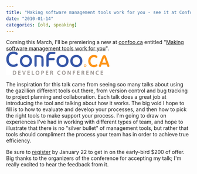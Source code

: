 ```yaml
---
title: "Making software management tools work for you - see it at Confoo.ca"
date: "2010-01-14"
categories: [old, speaking]
---
```


Coming this March, I'll be premiering a new at [confoo.ca](http://www.confoo.ca) entitled "[Making software management tools work for you](http://www.confoo.ca/en/2010/session/making-software-management-tools-work-for-you)".![](/images/logo_confoo.gif "Confoo.ca logo")

The inspiration for this talk came from seeing soo many talks about using the gazillion different tools out there, from version control and bug tracking to project planning and collaboration. Each talk does a great job at introducing the tool and talking about how it works. The big void I hope to fill is to how to evaluate and develop your processes, and then how to pick the right tools to make support your process. I'm going to draw on experiences I've had in working with different types of team, and hope to illustrate that there is no "silver bullet" of management tools, but rather that tools should compliment the process your team has in order to achieve true efficiency.

Be sure to [register](http://confoo.ca/en/register) by January 22 to get in on the early-bird $200 of offer. Big thanks to the organizers of the conference for accepting my talk; I'm really excited to hear the feedback from it.
